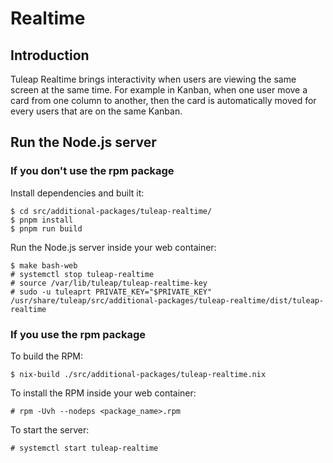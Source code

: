 # Realtime

## Introduction

Tuleap Realtime brings interactivity when users are viewing the same
screen at the same time. For example in Kanban, when one user move a
card from one column to another, then the card is automatically moved
for every users that are on the same Kanban.

## Run the Node.js server

### If you don't use the rpm package

Install dependencies and built it:

```
$ cd src/additional-packages/tuleap-realtime/
$ pnpm install
$ pnpm run build
```

Run the Node.js server inside your web container:

```
$ make bash-web
# systemctl stop tuleap-realtime
# source /var/lib/tuleap/tuleap-realtime-key
# sudo -u tuleaprt PRIVATE_KEY="$PRIVATE_KEY" /usr/share/tuleap/src/additional-packages/tuleap-realtime/dist/tuleap-realtime
```

### If you use the rpm package

To build the RPM:

```
$ nix-build ./src/additional-packages/tuleap-realtime.nix
```

To install the RPM inside your web container:

```
# rpm -Uvh --nodeps <package_name>.rpm
```

To start the server:

```
# systemctl start tuleap-realtime
```
